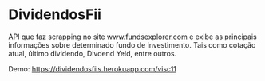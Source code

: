 # DividendosFii
API que faz scrapping no site www.fundsexplorer.com e exibe as principais informações sobre determinado fundo de investimento. 
Tais como cotação atual, último dividendo, Divdend Yeld, entre outros.

Demo: https://dividendosfiis.herokuapp.com/visc11

